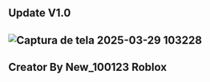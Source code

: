 Update V1.0
------------------------
![Captura de tela 2025-03-29 103228](https://github.com/user-attachments/assets/6eb2c512-ffa2-4466-b387-1add9021f40a)
---------------------------------
Creator By New_100123 Roblox
-
